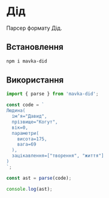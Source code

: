 # Дід

Парсер формату Дід.

## Встановлення

```bash
npm i mavka-did
```

## Використання

```js
import { parse } from 'mavka-did';

const code = `
Людина(
  імʼя="Давид",
  прізвище="Когут",
  вік=0,
  параметри(
    висота=175,
    вага=69
  ),
  зацікавлення=["творення", "життя"]
)
`;

const ast = parse(code);

console.log(ast);

```
